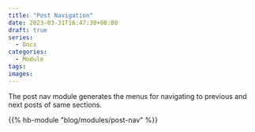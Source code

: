 ```yaml
---
title: "Post Navigation"
date: 2023-03-31T16:47:30+08:00
draft: true
series:
  - Docs
categories:
  - Module
tags:
images:
---
```


The post nav module generates the menus for navigating to previous and next posts of same sections.

<!--more-->

{{% hb-module "blog/modules/post-nav" %}}
